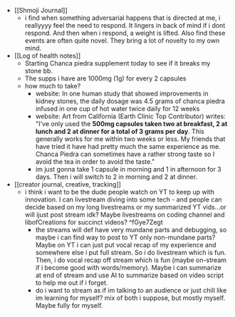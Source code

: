   * [[Shmoji Journal]]
    * i find when something adversarial happens that is directed at me, i reallyyyy feel the need to respond. It lingers in back of mind if i dont respond. And then when i respond, a weight is lifted. Also find these events are often quite novel. They bring a lot of novelty to my own mind.
  * [[Log of health notes]]
    * Starting Chanca piedra supplement today to see if it breaks my stone bb. 
    * The supps i have are 1000mg (1g) for every 2 capsules
    * how much to take?
      * website: In one human study that showed improvements in kidney stones, the daily dosage was 4.5 grams of chanca piedra infused in one cup of hot water twice daily for 12 weeks
      * website: Art from California (Earth Clinic Top Contributor) writes: "I've only used the **500mg capsules taken two at breakfast, 2 at lunch and 2 at dinner for a total of 3 grams per day**. This generally works for me within two weeks or less. My friends that have tried it have had pretty much the same experience as me. Chanca Piedra can sometimes have a rather strong taste so I avoid the tea in order to avoid the taste."
      * im just gonna take 1 capsule in morning and 1 in afternoon for 3 days. Then i will switch to 2 in morning and 2 at dinner.
  * [[creator journal, creative, tracking]]
    * i think i want to be the dude people watch on YT to keep up with innovation. I can livestream diving into some tech - and people can decide based on my long livestreams or my summarized YT vids...or will ijust post stream idk? Maybe livestreams on coding channel and libofCreations for succinct videos? ^fGye7Zegt
      * the streams will def have very mundane parts and debugging, so maybe i can find way to post to YT only non-mundane parts? Maybe on YT i can just put vocal recap of my experience and somewhere else i put full stream. So i do livestream which is fun. Then, i do vocal recap off stream which is fun (maybe on-stream if i become good with words/memory). Maybe i can summarize at end of stream and use AI to summarize based on video script to help me out if i forget.
      * do i want to stream as if im talking to an audience or just chill like im learning for myself? mix of both i suppose, but mostly myself. Maybe fully for myself.
